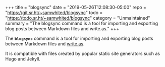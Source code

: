 +++
title    = "blogsync"
date     = "2019-05-26T12:08:30-05:00"
repo     = "https://git.sr.ht/~samwhited/blogsync"
todo     = "https://todo.sr.ht/~samwhited/blogsync"
category = "Unmaintained"
summary = "The blogsync command is a tool for importing and exporting blog posts between Markdown files and write.as."
+++

The **`blogsync`** command is a tool for importing and exporting blog posts
between Markdown files and [write.as].

It is compatible with files created by popular static site generators such as
Hugo and Jekyll.

[write.as]: https://write.as/
